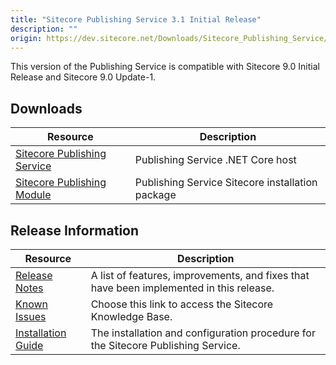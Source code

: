 ```yaml
---
title: "Sitecore Publishing Service 3.1 Initial Release"
description: ""
origin: https://dev.sitecore.net/Downloads/Sitecore_Publishing_Service/31/Sitecore_Publishing_Service_31_Initial_Release.aspx
---
```


This version of the Publishing Service is compatible with Sitecore 9.0 Initial Release and Sitecore 9.0 Update-1.

## Downloads

 | Resource | Description |
 | --- | --- |
 | [Sitecore Publishing Service](https://scdp.blob.core.windows.net/downloads/Sitecore%20Publishing%20Service/31/Sitecore%20Publishing%20Service%2031%20Initial%20Release/Secure/Sitecore%20Publishing%20Service%203.1.0%20rev.%20171220.zip) | Publishing Service .NET Core host |
 | [Sitecore Publishing Module](https://scdp.blob.core.windows.net/downloads/Sitecore%20Publishing%20Service/31/Sitecore%20Publishing%20Service%2031%20Initial%20Release/Secure/Sitecore%20Publishing%20Module%203.1.0%20rev.%20171220.zip) | Publishing Service Sitecore installation package |

## Release Information

 | Resource | Description |
 | --- | --- |
 | [Release Notes](/downloads/Sitecore_Publishing_Service/31/Sitecore_Publishing_Service_31_Initial_Release/Release_Notes) | A list of features, improvements, and fixes that have been implemented in this release. |
 | [Known Issues](https://kb.sitecore.net/articles/431510) | Choose this link to access the Sitecore Knowledge Base. |
 | [Installation Guide](https://scdp.blob.core.windows.net/downloads/Sitecore%20Publishing%20Service/31/Sitecore%20Publishing%20Service%2031%20Initial%20Release/Secure/Publishing_Service_Installation_and_Configuration_Guide_31.pdf) | The installation and configuration procedure for the Sitecore Publishing Service. |